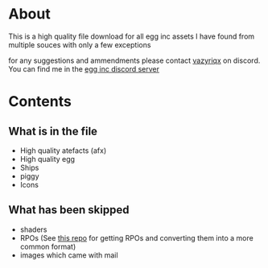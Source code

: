 # About
This is a high quality file download for all egg inc assets I have found from multiple souces with only a few exceptions

for any suggestions and ammendments please contact [vazyriqx](https://discordapp.com/users/341300268660555778) on discord. You can find me in the [egg inc discord server](https://discord.com/invite/egginc)


# Contents
## What is in the file
 - High quality atefacts (afx)
 - High quality egg 
 - Ships
 - piggy 
 - Icons

## What has been skipped 
 - shaders
 - RPOs (See [this repo](https://github.com/tylertms/rpotool) for getting RPOs and converting them into a more common format)
 - images which came with mail
